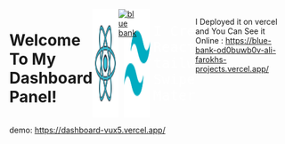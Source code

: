 <div style="display: flex; flex-direction: col;">
  <h1>
  Welcome To My Dashboard Panel!
</h1>
<br />
<div style=" display: flex; gap: 10px; ">
  <img src="public/icons8-react-js-100.png" alt="react" />
  <img src="public/icons8-tailwindcss-96.png" alt="react" />
</div>
<br />
<a href="https://blue-bank-od0buwb0v-ali-farokhs-projects.vercel.app/">
  <img src="public/d797b458-1a68-41af-a637-00567ee4414e.png" alt="blue bank" />
</a>

<pre style="font-size: 25px ; color: white;">
  I Create This project using :
  Reactjs 
  tailwindcss
  Swiper js
  Material UI
</pre>

I Deployed it on vercel and You Can See it Online :  https://blue-bank-od0buwb0v-ali-farokhs-projects.vercel.app/

</div>



demo: https://dashboard-vux5.vercel.app/
